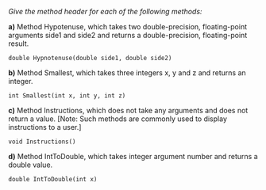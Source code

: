 *Give the method header for each of the following methods:*

**a)** Method  Hypotenuse,  which  takes  two  double-precision,  floating-point  arguments side1 and side2 and returns a double-precision, floating-point result.

```double Hypnotenuse(double side1, double side2)```

**b)** Method Smallest, which takes three integers x, y and z and returns an integer.

```int Smallest(int x, int y, int z)```

**c)** Method Instructions, which does not take any arguments and does not return a value. [Note: Such methods are commonly used to display instructions to a user.]

```void Instructions()```

**d)** Method IntToDouble, which takes integer argument number and returns a double value.

```double IntToDouble(int x)```